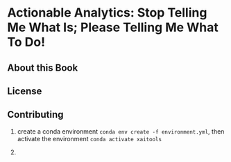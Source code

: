 # Actionable Analytics: Stop Telling Me What Is; Please Telling Me What To Do!

## About this Book

## License

## Contributing

1. create a conda environment ```conda env create -f environment.yml```, then activate the environment ```conda activate xaitools```

2. 
